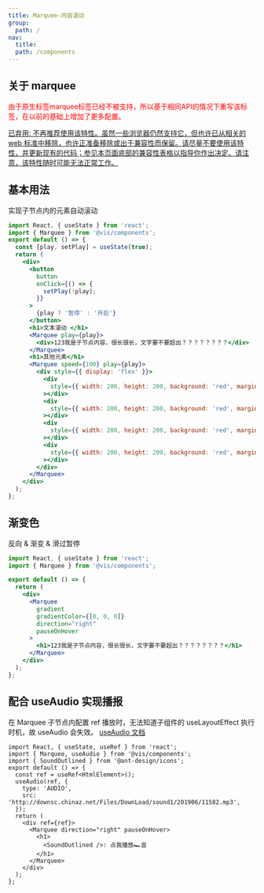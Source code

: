 ```yaml
---
title: Marquee-内容滚动
group:
  path: /
nav:
  title:
  path: /components
---
```


## 关于 marquee

<div style="color: red">
由于原生标签marquee标签已经不被支持，所以基于相同API的情况下重写该标签，在以前的基础上增加了更多配置。
</div>

[已弃用: 不再推荐使用该特性。虽然一些浏览器仍然支持它，但也许已从相关的 web 标准中移除，也许正准备移除或出于兼容性而保留。请尽量不要使用该特性，并更新现有的代码；参见本页面底部的兼容性表格以指导你作出决定。请注意，该特性随时可能无法正常工作。](https://developer.mozilla.org/zh-CN/docs/Web/HTML/Element/marquee)

## 基本用法

实现子节点内的元素自动滚动

```jsx
import React, { useState } from 'react';
import { Marquee } from '@vis/components';
export default () => {
  const [play, setPlay] = useState(true);
  return (
    <div>
      <button
        button
        onClick={() => {
          setPlay(!play);
        }}
      >
        {play ? '暂停' : '开启'}
      </button>
      <h1>文本滚动 </h1>
      <Marquee play={play}>
        <div>123我是子节点内容，很长很长，文字要不要超出？？？？？？？？</div>
      </Marquee>
      <h1>其他元素</h1>
      <Marquee speed={100} play={play}>
        <div style={{ display: 'flex' }}>
          <div
            style={{ width: 200, height: 200, background: 'red', margin: 10 }}
          ></div>
          <div
            style={{ width: 200, height: 200, background: 'red', margin: 10 }}
          ></div>
          <div
            style={{ width: 200, height: 200, background: 'red', margin: 10 }}
          ></div>
          <div
            style={{ width: 200, height: 200, background: 'red', margin: 10 }}
          ></div>
        </div>
      </Marquee>
    </div>
  );
};
```

## 渐变色

反向 & 渐变 & 滑过暂停

```jsx
import React, { useState } from 'react';
import { Marquee } from '@vis/components';

export default () => {
  return (
    <div>
      <Marquee
        gradient
        gradientColor={[0, 0, 0]}
        direction="right"
        pauseOnHover
      >
        <h1>123我是子节点内容，很长很长，文字要不要超出？？？？？？？？</h1>
      </Marquee>
    </div>
  );
};
```

## 配合 useAudio 实现播报

在 Marquee 子节点内配置 ref 播放时，无法知道子组件的 useLayoutEffect 执行时机，故 useAudio 会失效。 [useAudio 文档](/components/common#useaudio)

```tsx
import React, { useState, useRef } from 'react';
import { Marquee, useAudio } from '@vis/components';
import { SoundOutlined } from '@ant-design/icons';
export default () => {
  const ref = useRef<HtmlElement>();
  useAudio(ref, {
    type: 'AUDIO',
    src: 'http://downsc.chinaz.net/Files/DownLoad/sound1/201906/11582.mp3',
  });
  return (
    <div ref={ref}>
      <Marquee direction="right" pauseOnHover>
        <h1>
          <SoundOutlined />: 点我播放🏎️音
        </h1>
      </Marquee>
    </div>
  );
};
```

<API id="./index.tsx" />
